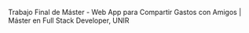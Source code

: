 Trabajo Final de Máster - Web App para Compartir Gastos con Amigos | Máster en Full Stack Developer, UNIR

